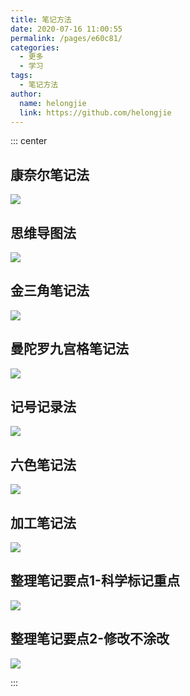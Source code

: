 ```yaml
---
title: 笔记方法
date: 2020-07-16 11:00:55
permalink: /pages/e60c81/
categories: 
  - 更多
  - 学习
tags: 
  - 笔记方法
author: 
  name: helongjie
  link: https://github.com/helongjie
---
```


::: center

## 康奈尔笔记法
![](https://cdn.jsdelivr.net/gh/helongjie/image_store/blog/20200716105752.jpg)

## 思维导图法
![](https://cdn.jsdelivr.net/gh/helongjie/image_store/blog/20200716105747.jpg)

## 金三角笔记法
![](https://cdn.jsdelivr.net/gh/helongjie/image_store/blog/20200716105753.jpg)

## 曼陀罗九宫格笔记法
![](https://cdn.jsdelivr.net/gh/helongjie/image_store/blog/20200716105748.jpg)

## 记号记录法
![](https://cdn.jsdelivr.net/gh/helongjie/image_store/blog/20200716105749.jpg)

## 六色笔记法
![](https://cdn.jsdelivr.net/gh/helongjie/image_store/blog/20200716105750.jpg)

## 加工笔记法
![](https://cdn.jsdelivr.net/gh/helongjie/image_store/blog/20200716105751.jpg)

## 整理笔记要点1-科学标记重点
![](https://cdn.jsdelivr.net/gh/helongjie/image_store/blog/20200716105746.jpg)

## 整理笔记要点2-修改不涂改
![](https://cdn.jsdelivr.net/gh/helongjie/image_store/blog/20200716105745.jpg)

:::